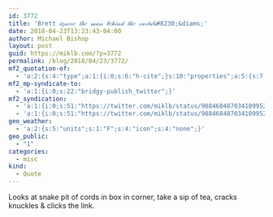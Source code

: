 ```yaml
---
id: 3772
title: 'Brett 𝒾𝑔𝓃𝑜𝓇𝑒 𝓉𝒽𝑒 𝓂𝒶𝓃 𝒷𝑒𝒽𝒾𝓃𝒹 𝓉𝒽𝑒 𝒸𝓊𝓇𝓉𝒶&#8230;&diams;'
date: 2018-04-23T13:23:43-04:00
author: Michael Bishop
layout: post
guid: https://miklb.com/?p=3772
permalink: /blog/2018/04/23/3772/
mf2_quotation-of:
  - 'a:2:{s:4:"type";a:1:{i:0;s:6:"h-cite";}s:10:"properties";a:5:{s:7:"summary";a:1:{i:0;s:78:"“New post: Tips for sane cable storage&#010;&#010;https://t.co/VBRgUnScOu”";}s:4:"name";a:1:{i:0;s:143:"Brett 𝒾𝑔𝓃𝑜𝓇𝑒 𝓉𝒽𝑒 𝓂𝒶𝓃 𝒷𝑒𝒽𝒾𝓃𝒹 𝓉𝒽𝑒 𝒸𝓊𝓇𝓉𝒶𝒾𝓃 Terpstra on Twitter";}s:3:"url";a:1:{i:0;s:53:"https://twitter.com/ttscoff/status/988467885994598402";}s:11:"publication";a:1:{i:0;s:7:"Twitter";}s:8:"featured";a:1:{i:0;s:76:"https://pbs.twimg.com/profile_images/929746123383812096/_anrgn6i_400x400.jpg";}}}'
mf2_mp-syndicate-to:
  - 'a:1:{i:0;s:22:"bridgy-publish_twitter";}'
mf2_syndication:
  - 'a:1:{i:0;s:51:"https://twitter.com/miklb/status/988468487034109952";}'
  - 'a:1:{i:0;s:51:"https://twitter.com/miklb/status/988468487034109952";}'
geo_weather:
  - 'a:2:{s:5:"units";s:1:"F";s:4:"icon";s:4:"none";}'
geo_public:
  - "1"
categories:
  - misc
kind:
  - Quote
---
```

Looks at snake pit of cords in box in corner, take a sip of tea, cracks knuckles & clicks the link.
